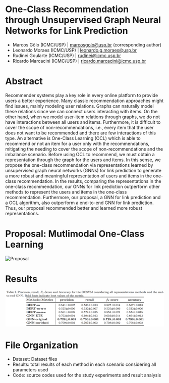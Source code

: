 # One-Class Recommendation through Unsupervised Graph Neural Networks for Link Prediction

- Marcos Gôlo (ICMC/USP) | marcosgolo@usp.br (corresponding author)
- Leonardo Moraes (ICMC/USP) | leonardo.g.moraes@usp.br
- Rudinei Goularte (ICMC/USP) | rudinei@icmc.usp.br
- Ricardo Marcacini (ICMC/USP) | ricardo.marcacini@icmc.usp.br

# Abstract
Recommender systems play a key role in every online platform to provide users a better experience. Many classic recommendation approaches might find issues, mainly modeling user relations. Graphs can naturally model these relations since we can connect users interacting with items. On the other hand, when we model user-item relations through graphs, we do not have interactions between all users and items. Furthermore, it is difficult to cover the scope of non-recommendations, i.e., every item that the user does not want to be recommended and there are few interactions of this type. An alternative is One-Class Learning (OCL) which is able to recommend or not an item for a user only with the recommendations, mitigating the needing to cover the scope of non-recommendations and the imbalance scenario. Before using OCL to recommend, we must obtain a representation through the graph for the users and items. In this sense, we propose the one-class recommendation via representations learned by unsupervised graph neural networks (GNNs) for link prediction to generate a more robust and meaningful representation of users and items in the one-class recommendation. In the results, comparing the representations in the one-class recommendation, our GNNs for link prediction outperform other methods to represent the users and items in the one-class recommendation. Furthermore, our proposal, a GNN for link prediction and a OCL algorithm, also outperform a end-to-end GNN for link prediction. Thus, our proposal recommended better and learned more robust representations.

# Proposal: Mutlimodal One-Class Learning
![Proposal](/images/proposal.png)

# Results
![Results](/images/results.png)

# File Organization
- Dataset: Dataset files
- Results: total results of each method in each scenario considering all parameters used
- Code: source codes used for the study experiments and result analysis
